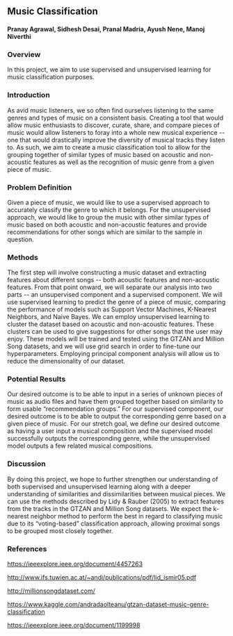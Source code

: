 ## Music Classification

#### Pranay Agrawal, Sidhesh Desai, Pranal Madria, Ayush Nene, Manoj Niverthi

### Overview
In this project, we aim to use supervised and unsupervised learning for music classification purposes.

### Introduction

As avid music listeners, we so often find ourselves listening to the same genres and types of music on a consistent basis. Creating a tool that would allow music enthusiasts to discover, curate, share, and compare pieces of music would allow listeners to foray into a whole new musical experience -- one that would drastically improve the diversity of musical tracks they listen to. As such, we aim to create a music classification tool to allow for the grouping together of similar types of music based on acoustic and non-acoustic features as well as the recognition of music genre from a given piece of music.

### Problem Definition
    
Given a piece of music, we would like to use a supervised approach to accurately classify the genre to which it belongs. For the unsupervised approach, we would like to group the music with other similar types of music based on both acoustic and non-acoustic features and provide recommendations for other songs which are similar to the sample in question. 

### Methods

The first step will involve constructing a music dataset and extracting features about different songs -- both acoustic features and non-acoustic features. From that point onward, we will separate our analysis into two parts -- an unsupervised component and a supervised component. 
We will use supervised learning to predict the genre of a piece of music, comparing the performance of models such as Support Vector Machines, K-Nearest Neighbors, and Naive Bayes. 
We can employ unsupervised learning to cluster the dataset based on acoustic and non-acoustic features. These clusters can be used to give suggestions for other songs that the user may enjoy. 
These models will be trained and tested using the GTZAN and Million Song datasets, and we will use grid search in order to fine-tune our hyperparameters. Employing principal component analysis will allow us to reduce the dimensionality of our dataset. 

### Potential Results
    
Our desired outcome is to be able to input in a series of unknown pieces of music as audio files and have them grouped together based on similarity to form usable “recommendation groups.” For our supervised component, our desired outcome is to be able to output the corresponding genre based on a given piece of music. For our stretch goal, we define our desired outcome as having a user input a musical composition and the supervised model successfully outputs the corresponding genre, while the unsupervised model outputs a few related musical compositions. 

### Discussion
By doing this project, we hope to further strengthen our understanding of both supervised and unsupervised learning along with a deeper understanding of similarities and dissimilarities between musical pieces. We can use the methods described by Lidy & Rauber (2005) to extract features from the tracks in the GTZAN and Million Song datasets. We expect the k-nearest neighbor method to perform the best in regard to classifying music due to its “voting-based” classification approach, allowing proximal songs to be grouped most closely together.


### References
https://ieeexplore.ieee.org/document/4457263   

http://www.ifs.tuwien.ac.at/~andi/publications/pdf/lid_ismir05.pdf  

http://millionsongdataset.com/  

https://www.kaggle.com/andradaolteanu/gtzan-dataset-music-genre-classification  

https://ieeexplore.ieee.org/document/1199998  
